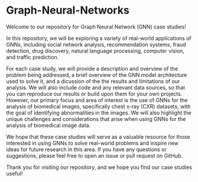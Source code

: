 # Graph-Neural-Networks

Welcome to our repository for Graph Neural Network (GNN) case studies!

In this repository, we will be exploring a variety of real-world applications of GNNs, including social network analysis, recommendation systems, fraud detection, drug discovery, natural language processing, computer vision, and traffic prediction.

For each case study, we will provide a description and overview of the problem being addressed, a brief overview of the GNN model architecture used to solve it, and a dicussion of the the results and limitations of our analysis. We will also include code and any relevant data sources, so that you can reproduce our results or build upon them for your own projects. However, our primary focus and area of interest is the use of GNNs for the analysis of biomedical images, specifically chest x-ray (CXR) datasets, with the goal of identifying abnormalities in the images. We will also highlight the unique challenges and considerations that arise when using GNNs for the analysis of biomedical image data.

We hope that these case studies will serve as a valuable resource for those interested in using GNNs to solve real-world problems and inspire new ideas for future research in this area. If you have any questions or suggestions, please feel free to open an issue or pull request on GitHub.

Thank you for visiting our repository, and we hope you find our case studies useful!
